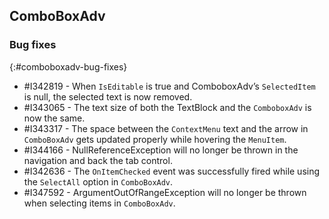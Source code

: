## ComboBoxAdv

### Bug fixes
{:#comboboxadv-bug-fixes}

* \#I342819 - When `IsEditable` is true and ComboboxAdv’s `SelectedItem` is null, the selected text is now removed.
* \#I343065 - The text size of both the TextBlock and the `ComboboxAdv` is now the same.
* \#I343317 - The space between the `ContextMenu` text and the arrow in `ComboBoxAdv` gets updated properly while hovering the `MenuItem`.
* \#I344166 - NullReferenceException will no longer be thrown in the navigation and back the tab control.
* \#I342636 - The `OnItemChecked` event was successfully fired while using the `SelectAll` option in `ComboBoxAdv`.
* \#I347592 - ArgumentOutOfRangeException will no longer be thrown when selecting items in `ComboBoxAdv`.